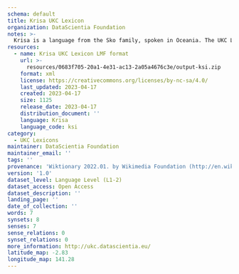 ```yaml
---
schema: default
title: Krisa UKC Lexicon
organization: DataScientia Foundation
notes: >-
  Krisa is a language from the Sko family, spoken in Oceania. The UKC Lexicon of Krisa is represented as a lexico-semantic network. It consists of words, word senses, synsets, as well as sense-level and synset-level relationships.
resources:
  - name: Krisa UKC Lexicon LMF format
    url: >-
      resources/0683f705-20a1-4e31-ac13-2a05a4676c3e/output-ksi.zip
    format: xml
    license: https://creativecommons.org/licenses/by-nc-sa/4.0/
    last_updated: 2023-04-17
    created: 2023-04-17
    size: 1125
    release_date: 2023-04-17
    distribution_document: ''
    language: Krisa
    language_code: ksi
category:
  - UKC Lexicons
maintainer: DataScientia Foundation
maintainer_email: ''
tags: ''
provenance: 'Wiktionary 2022.01. by Wikimedia Foundation (http://en.wiktionary.org); KinDiv: Kinship Diversity 1.0 by Temuulen Khishigsuren (http://ukc.disi.unitn.it/index.php/kinship/); Antonymy 1.0 by Gábor Bella (http://ukc.datascientia.eu); Princeton WordNet 2.1 by Princeton University (https://wordnet.princeton.edu)'
version: '1.0'
dataset_level: Language Level (L1-2)
dataset_access: Open Access
dataset_description: ''
landing_page: ''
date_of_collection: ''
words: 7
synsets: 8
senses: 7
sense_relations: 0
synset_relations: 0
more_information: http://ukc.datascientia.eu/
latitude_map: -2.83
longitude_map: 141.28
---
```

